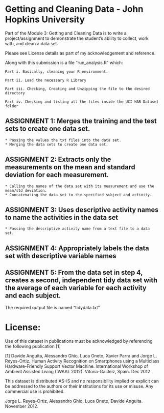 
# Getting and Cleaning Data - John Hopkins University

Part of the Module 3: Getting and Cleaning Data is to write a project/assignment to demonstrate the student’s ability to collect, work with, and clean a data set. 

Please see License details as part of my acknowledgement and reference. 


Along with this submission is a file “run_analysis.R” which:

	Part i. Basically, cleaning your R environment.

	Part ii. Load the necessary R Library

	Part iii. Checking, Creating and Unzipping the file to the desired directory

	Part iv. Checking and listing all the files inside the UCI HAR Dataset folder


## ASSIGNMENT 1: Merges the training and the test sets to create one data set.
	* Passing the values the txt files into the data set.
	* Merging the data sets to create one data set.

## ASSIGNMENT 2: Extracts only the measurements on the mean and standard deviation for each measurement.
	* Calling the names of the data set with its measurement and use the mean/std deviation.
	* Concatenating the data set to the specified subject and activity. 

## ASSIGNMENT 3: Uses descriptive activity names to name the activities in the data set
	* Passing the descriptive activity name from a text file to a data set. 

## ASSIGNMENT 4: Appropriately labels the data set with descriptive variable names

## ASSIGNMENT 5: From the data set in step 4, creates a second, independent tidy data set with the average of each variable for each activity and each subject.

The required output file is named “tidydata.txt” 



License:
========
Use of this dataset in publications must be acknowledged by referencing the following publication [1] 

[1] Davide Anguita, Alessandro Ghio, Luca Oneto, Xavier Parra and Jorge L. Reyes-Ortiz. Human Activity Recognition on Smartphones using a Multiclass Hardware-Friendly Support Vector Machine. International Workshop of Ambient Assisted Living (IWAAL 2012). Vitoria-Gasteiz, Spain. Dec 2012

This dataset is distributed AS-IS and no responsibility implied or explicit can be addressed to the authors or their institutions for its use or misuse. Any commercial use is prohibited.

Jorge L. Reyes-Ortiz, Alessandro Ghio, Luca Oneto, Davide Anguita. November 2012.


